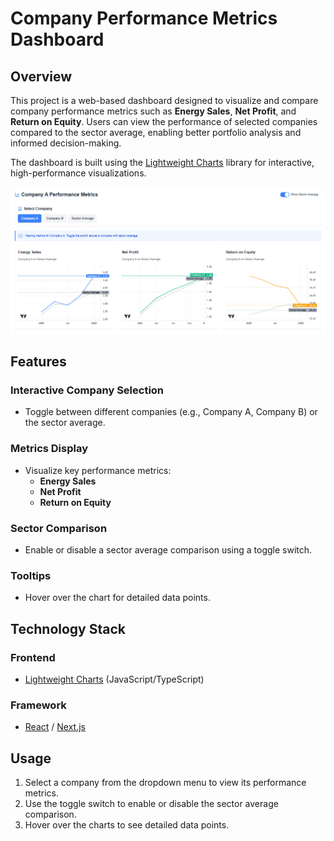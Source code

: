 # Company Performance Metrics Dashboard

## Overview

This project is a web-based dashboard designed to visualize and compare company performance metrics such as **Energy Sales**, **Net Profit**, and **Return on Equity**. Users can view the performance of selected companies compared to the sector average, enabling better portfolio analysis and informed decision-making.

The dashboard is built using the [Lightweight Charts](https://tradingview.github.io/lightweight-charts/) library for interactive, high-performance visualizations.

<img src="/client/public/preview.png" alt="demo image">

## Features

### Interactive Company Selection
- Toggle between different companies (e.g., Company A, Company B) or the sector average.

### Metrics Display
- Visualize key performance metrics:
  - **Energy Sales**
  - **Net Profit**
  - **Return on Equity**

### Sector Comparison
- Enable or disable a sector average comparison using a toggle switch.

### Tooltips
- Hover over the chart for detailed data points.



## Technology Stack

### Frontend
- [Lightweight Charts](https://tradingview.github.io/lightweight-charts/) (JavaScript/TypeScript)

### Framework
- [React](https://reactjs.org/) / [Next.js](https://nextjs.org/)

## Usage

1. Select a company from the dropdown menu to view its performance metrics.
2. Use the toggle switch to enable or disable the sector average comparison.
3. Hover over the charts to see detailed data points.
